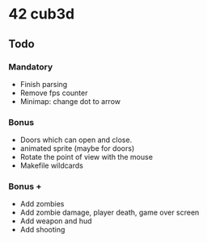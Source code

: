 # 42 cub3d
## Todo
### Mandatory
- Finish parsing
- Remove fps counter
- Minimap: change dot to arrow

### Bonus
- Doors which can open and close.
- animated sprite (maybe for doors)
- Rotate the point of view with the mouse
- Makefile wildcards

### Bonus +
- Add zombies
- Add zombie damage, player death, game over screen
- Add weapon and hud
- Add shooting
